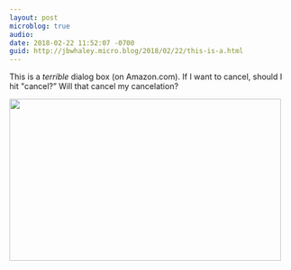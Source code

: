 ```yaml
---
layout: post
microblog: true
audio: 
date: 2018-02-22 11:52:07 -0700
guid: http://jbwhaley.micro.blog/2018/02/22/this-is-a.html
---
```

This is a *terrible* dialog box (on Amazon.com). If I want to cancel, should I hit "cancel?” Will that cancel my cancelation?

<img src="http://www.jarrodwhaley.com/uploads/2018/3e1e13fa48.jpg" width="482" height="288" />
